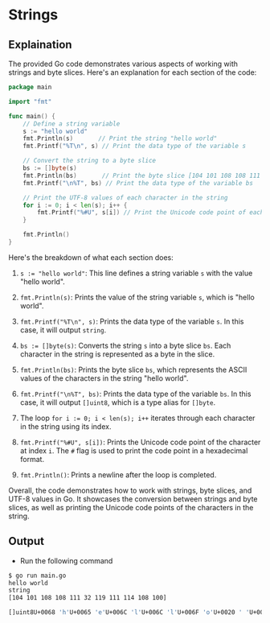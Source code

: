 # Strings

## Explaination

The provided Go code demonstrates various aspects of working with strings and byte slices. Here's an explanation for each section of the code:

```go
package main

import "fmt"

func main() {
    // Define a string variable
    s := "hello world"
    fmt.Println(s)       // Print the string "hello world"
    fmt.Printf("%T\n", s) // Print the data type of the variable s

    // Convert the string to a byte slice
    bs := []byte(s)
    fmt.Println(bs)       // Print the byte slice [104 101 108 108 111 32 119 111 114 108 100]
    fmt.Printf("\n%T", bs) // Print the data type of the variable bs

    // Print the UTF-8 values of each character in the string
    for i := 0; i < len(s); i++ {
        fmt.Printf("%#U", s[i]) // Print the Unicode code point of each character
    }

    fmt.Println()
}
```

Here's the breakdown of what each section does:

1. `s := "hello world"`: This line defines a string variable `s` with the value "hello world".

2. `fmt.Println(s)`: Prints the value of the string variable `s`, which is "hello world".

3. `fmt.Printf("%T\n", s)`: Prints the data type of the variable `s`. In this case, it will output `string`.

4. `bs := []byte(s)`: Converts the string `s` into a byte slice `bs`. Each character in the string is represented as a byte in the slice.

5. `fmt.Println(bs)`: Prints the byte slice `bs`, which represents the ASCII values of the characters in the string "hello world".

6. `fmt.Printf("\n%T", bs)`: Prints the data type of the variable `bs`. In this case, it will output `[]uint8`, which is a type alias for `[]byte`.

7. The loop `for i := 0; i < len(s); i++` iterates through each character in the string using its index.

8. `fmt.Printf("%#U", s[i])`: Prints the Unicode code point of the character at index `i`. The `#` flag is used to print the code point in a hexadecimal format.

9. `fmt.Println()`: Prints a newline after the loop is completed.

Overall, the code demonstrates how to work with strings, byte slices, and UTF-8 values in Go. It showcases the conversion between strings and byte slices, as well as printing the Unicode code points of the characters in the string.

## Output

- Run the following command

```bash
$ go run main.go  
hello world
string
[104 101 108 108 111 32 119 111 114 108 100]

[]uint8U+0068 'h'U+0065 'e'U+006C 'l'U+006C 'l'U+006F 'o'U+0020 ' 'U+0077 'w'U+006F 'o'U+0072 'r'U+006C 'l'U+0064 'd'   
```